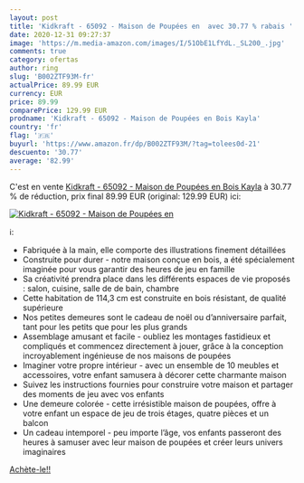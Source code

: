 ```yaml
---
layout: post
title: 'Kidkraft - 65092 - Maison de Poupées en  avec 30.77 % rabais '
date: 2020-12-31 09:27:37
image: 'https://m.media-amazon.com/images/I/51ObE1LfYdL._SL200_.jpg'
comments: true
category: ofertas
author: ring
slug: 'B002ZTF93M-fr'
actualPrice: 89.99 EUR
currency: EUR
price: 89.99
comparePrice: 129.99 EUR
prodname: 'Kidkraft - 65092 - Maison de Poupées en Bois Kayla'
country: 'fr'
flag: '🇫🇷'
buyurl: 'https://www.amazon.fr/dp/B002ZTF93M/?tag=tolees0d-21'
descuento: '30.77'
average: '82.99'
---
```


C'est en vente [Kidkraft - 65092 - Maison de Poupées en Bois Kayla](https://www.amazon.fr/dp/B002ZTF93M/?tag=tolees0d-21)  à  30.77 % de réduction, prix final  89.99 EUR (original: 129.99 EUR) ici:

[![Kidkraft - 65092 - Maison de Poupées en ](https://m.media-amazon.com/images/I/51ObE1LfYdL._SL200_.jpg)](https://www.amazon.fr/dp/B002ZTF93M/?tag=tolees0d-21)

ℹ️:

- Fabriquée à la main, elle comporte des illustrations finement détaillées
- Construite pour durer - notre maison conçue en bois, a été spécialement imaginée pour vous garantir des heures de jeu en famille
- Sa créativité prendra place dans les différents espaces de vie proposés : salon, cuisine, salle de de bain, chambre
- Cette habitation de 114,3 cm est construite en bois résistant, de qualité supérieure
- Nos petites demeures sont le cadeau de noël ou d’anniversaire parfait, tant pour les petits que pour les plus grands
- Assemblage amusant et facile - oubliez les montages fastidieux et compliqués et commencez directement à jouer, grâce à la conception incroyablement ingénieuse de nos maisons de poupées
- Imaginer votre propre intérieur - avec un ensemble de 10 meubles et accessoires, votre enfant samusera à décorer cette charmante maison
- Suivez les instructions fournies pour construire votre maison et partager des moments de jeu avec vos enfants
- Une demeure colorée - cette irrésistible maison de poupées, offre à votre enfant un espace de jeu de trois étages, quatre pièces et un balcon
- Un cadeau intemporel - peu importe l’âge, vos enfants passeront des heures à samuser avec leur maison de poupées et créer leurs univers imaginaires

[Achète-le!!](https://www.amazon.fr/dp/B002ZTF93M/?tag=tolees0d-21)
